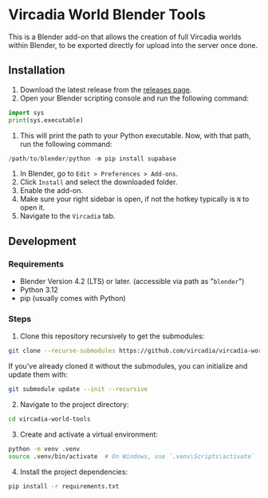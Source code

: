 # Vircadia World Blender Tools

This is a Blender add-on that allows the creation of full Vircadia worlds within Blender, to be exported directly for upload into the server once done.

## Installation

1. Download the latest release from the [releases page](https://github.com/vircadia/vircadia-world-tools/releases).
1. Open your Blender scripting console and run the following command:
```python
import sys
print(sys.executable)
```
1. This will print the path to your Python executable. Now, with that path, run the following command:
```python
/path/to/blender/python -m pip install supabase
```
1. In Blender, go to `Edit > Preferences > Add-ons`.
1. Click `Install` and select the downloaded folder.
1. Enable the add-on.
1. Make sure your right sidebar is open, if not the hotkey typically is `N` to open it.
1. Navigate to the `Vircadia` tab.

## Development

### Requirements

* Blender Version 4.2 (LTS) or later. (accessible via path as "`blender`")
* Python 3.12
* pip (usually comes with Python)

### Steps

1. Clone this repository recursively to get the submodules:

```bash
git clone --recurse-submodules https://github.com/vircadia/vircadia-world-tools.git
```

If you've already cloned it without the submodules, you can initialize and update them with:

```bash
git submodule update --init --recursive
```

2. Navigate to the project directory:

```bash
cd vircadia-world-tools
```

3. Create and activate a virtual environment:

```bash
python -m venv .venv
source .venv/bin/activate  # On Windows, use `.venv\Scripts\activate`
```

4. Install the project dependencies:

```bash
pip install -r requirements.txt
```

